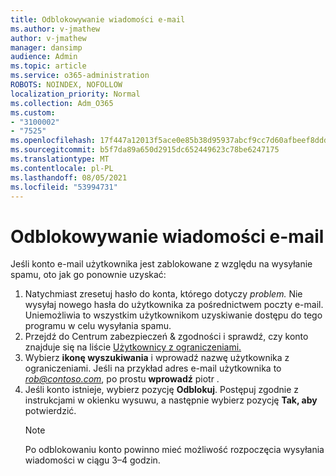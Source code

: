 ```yaml
---
title: Odblokowywanie wiadomości e-mail
ms.author: v-jmathew
author: v-jmathew
manager: dansimp
audience: Admin
ms.topic: article
ms.service: o365-administration
ROBOTS: NOINDEX, NOFOLLOW
localization_priority: Normal
ms.collection: Adm_O365
ms.custom:
- "3100002"
- "7525"
ms.openlocfilehash: 17f447a12013f5ace0e85b38d95937abcf9cc7d60afbeef8dddd1c3315eb3467
ms.sourcegitcommit: b5f7da89a650d2915dc652449623c78be6247175
ms.translationtype: MT
ms.contentlocale: pl-PL
ms.lasthandoff: 08/05/2021
ms.locfileid: "53994731"
---
```

# <a name="unblock-email"></a>Odblokowywanie wiadomości e-mail

Jeśli konto e-mail użytkownika jest zablokowane z względu na wysyłanie spamu, oto jak go ponownie uzyskać:

1. Natychmiast zresetuj hasło do konta, którego dotyczy *problem.* Nie wysyłaj nowego hasła do użytkownika za pośrednictwem poczty e-mail. Uniemożliwia to wszystkim użytkownikom uzyskiwanie dostępu do tego programu w celu wysyłania spamu.
2. Przejdź do Centrum zabezpieczeń & zgodności i sprawdź, czy konto znajduje się na liście [Użytkownicy z ograniczeniami.](https://protection.office.com/#/restrictedusers)
3. Wybierz **ikonę wyszukiwania** i wprowadź nazwę użytkownika z ograniczeniami. Jeśli na przykład adres e-mail użytkownika to *rob@contoso.com*, po prostu **wprowadź** piotr .
4. Jeśli konto istnieje, wybierz pozycję **Odblokuj**. Postępuj zgodnie z instrukcjami w okienku wysuwu, a następnie wybierz pozycję **Tak, aby** potwierdzić.  
    > [!NOTE]
    > Po odblokowaniu konto powinno mieć możliwość rozpoczęcia wysyłania wiadomości w ciągu 3–4 godzin.
